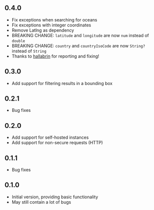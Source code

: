 ## 0.4.0
- Fix exceptions when searching for oceans
- Fix exceptions with integer coordinates
- Remove Latlng as dependency
- BREAKING CHANGE: `latitude` and `longitude` are now `num` instead of `double`
- BREAKING CHANGE: `country` and `countryIsoCode` are now `String?` instead of `String`
- Thanks to [hallabrin](https://github.com/hallabrin) for reporting and fixing!

## 0.3.0
- Add support for filtering results in a bounding box

## 0.2.1
- Bug fixes

## 0.2.0
- Add support for self-hosted instances
- Add support for non-secure requests (HTTP)

## 0.1.1
- Bug fixes

## 0.1.0

- Initial version, providing basic functionality
- May still contain a lot of bugs
